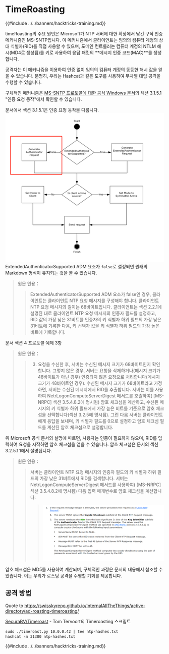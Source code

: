 # TimeRoasting

{{#include ../../banners/hacktricks-training.md}}

timeRoasting의 주요 원인은 Microsoft가 NTP 서버에 대한 확장에서 남긴 구식 인증 메커니즘인 MS-SNTP입니다. 이 메커니즘에서 클라이언트는 임의의 컴퓨터 계정의 상대 식별자(RID)를 직접 사용할 수 있으며, 도메인 컨트롤러는 컴퓨터 계정의 NTLM 해시(MD4로 생성됨)를 키로 사용하여 응답 패킷의 **메시지 인증 코드(MAC)**를 생성합니다.

공격자는 이 메커니즘을 이용하여 인증 없이 임의의 컴퓨터 계정의 동등한 해시 값을 얻을 수 있습니다. 분명히, 우리는 Hashcat과 같은 도구를 사용하여 무차별 대입 공격을 수행할 수 있습니다.

구체적인 메커니즘은 [MS-SNTP 프로토콜에 대한 공식 Windows 문서](https://winprotocoldoc.z19.web.core.windows.net/MS-SNTP/%5bMS-SNTP%5d.pdf)의 섹션 3.1.5.1 "인증 요청 동작"에서 확인할 수 있습니다.

문서에서 섹션 3.1.5.1은 인증 요청 동작을 다룹니다.
![](../../images/Pasted%20image%2020250709114508.png)
ExtendedAuthenticatorSupported ADM 요소가 `false`로 설정되면 원래의 Markdown 형식이 유지되는 것을 볼 수 있습니다.

>원문 인용：
>>ExtendedAuthenticatorSupported ADM 요소가 false인 경우, 클라이언트는 클라이언트 NTP 요청 메시지를 구성해야 합니다. 클라이언트 NTP 요청 메시지의 길이는 68바이트입니다. 클라이언트는 섹션 2.2.1에 설명된 대로 클라이언트 NTP 요청 메시지의 인증자 필드를 설정하고, RID 값의 가장 낮은 31비트를 인증자의 키 식별자 하위 필드의 가장 낮은 31비트에 기록한 다음, 키 선택자 값을 키 식별자 하위 필드의 가장 높은 비트에 기록합니다.

문서 섹션 4 프로토콜 예제 3항

>원문 인용：
>>3. 요청을 수신한 후, 서버는 수신된 메시지 크기가 68바이트인지 확인합니다. 그렇지 않은 경우, 서버는 요청을 삭제하거나(메시지 크기가 48바이트가 아닌 경우) 인증되지 않은 요청으로 처리합니다(메시지 크기가 48바이트인 경우). 수신된 메시지 크기가 68바이트라고 가정하면, 서버는 수신된 메시지에서 RID를 추출합니다. 서버는 이를 사용하여 NetrLogonComputeServerDigest 메서드를 호출하여( [MS-NRPC] 섹션 3.5.4.8.2에 명시됨) 암호 체크섬을 계산하고, 수신된 메시지의 키 식별자 하위 필드에서 가장 높은 비트를 기준으로 암호 체크섬을 선택합니다(섹션 3.2.5에 명시됨). 그런 다음 서버는 클라이언트에게 응답을 보내며, 키 식별자 필드를 0으로 설정하고 암호 체크섬 필드를 계산된 암호 체크섬으로 설정합니다.

위 Microsoft 공식 문서의 설명에 따르면, 사용자는 인증이 필요하지 않으며, RID를 입력하여 요청을 시작하면 암호 체크섬을 얻을 수 있습니다. 암호 체크섬은 문서의 섹션 3.2.5.1.1에서 설명됩니다.

>원문 인용：
>>서버는 클라이언트 NTP 요청 메시지의 인증자 필드의 키 식별자 하위 필드의 가장 낮은 31비트에서 RID를 검색합니다. 서버는 NetrLogonComputeServerDigest 메서드를 사용하여( [MS-NRPC] 섹션 3.5.4.8.2에 명시됨) 다음 입력 매개변수로 암호 체크섬을 계산합니다:
>>>![](../../images/Pasted%20image%2020250709115757.png)

암호 체크섬은 MD5를 사용하여 계산되며, 구체적인 과정은 문서의 내용에서 참조할 수 있습니다. 이는 우리가 로스팅 공격을 수행할 기회를 제공합니다.

## 공격 방법

Quote to https://swisskyrepo.github.io/InternalAllTheThings/active-directory/ad-roasting-timeroasting/

[SecuraBV/Timeroast](https://github.com/SecuraBV/Timeroast) - Tom Tervoort의 Timeroasting 스크립트
```
sudo ./timeroast.py 10.0.0.42 | tee ntp-hashes.txt
hashcat -m 31300 ntp-hashes.txt
```
{{#include ../../banners/hacktricks-training.md}}
